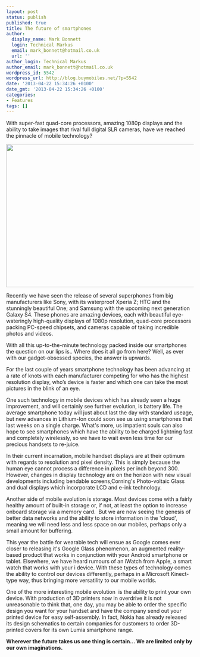```yaml
---
layout: post
status: publish
published: true
title: The future of smartphones
author:
  display_name: Mark Bonnett
  login: Technical Markus
  email: mark_bonnett@hotmail.co.uk
  url: ''
author_login: Technical Markus
author_email: mark_bonnett@hotmail.co.uk
wordpress_id: 5542
wordpress_url: http://blog.buymobiles.net/?p=5542
date: '2013-04-22 15:34:26 +0100'
date_gmt: '2013-04-22 15:34:26 +0100'
categories:
- Features
tags: []
---
```

<p><span class="postStandFirst">With super-fast quad-core processors, amazing 1080p displays and the ability to take images that rival full digital SLR cameras, have we reached the pinnacle of mobile technology?</span></p>
<p><img class="aligncenter" alt="" src="http://www.htc.com/managed-assets/shared/desktop/smartphones/htc-one/overview/HTC-ProductDetail-Overview-Container4-03-bg.png" width="536" height="384" /></p>
<p>Recently we have seen the release of several superphones from big manufacturers like Sony, with its waterproof Xperia Z; HTC and the stunningly beautiful One; and Samsung with the upcoming next generation Galaxy S4. These phones are amazing devices, each with beautiful eye-wateringly high-quality displays of 1080p resolution, quad-core processors packing PC-speed chipsets, and cameras capable of taking incredible photos and videos.</p>
<p>With all this up-to-the-minute technology packed inside our smartphones the question on our lips is.. Where does it all go from here? Well, as ever with our gadget-obsessed species, the answer is upwards.</p>
<p>For the last couple of years smartphone technology has been advancing at a rate of knots with each manufacturer competing for who has the highest resolution display, who&rsquo;s device is faster and which one can take the most pictures in the blink of an eye.</p>
<p>One such technology in mobile devices which has already seen a huge improvement, and will certainly see further evolution, is battery life. The average smartphone today will just about last the day with standard useage, but new advances in Lithium-Ion could soon see us using smartphones that last weeks on a single charge. What's more, us impatient souls can also hope to see smartphones which have the ability to be charged lightning fast and completely wirelessly, so we have to wait even less time for our precious handsets to re-juice.</p>
<p>In their current incarnation, mobile handset displays are at their optimum with regards to resolution and pixel density. This is simply because the human eye cannot process a difference in pixels per inch beyond 300. However, changes in display technology are on the horizon with new visual developments including bendable screens,Corning's Photo-voltaic Glass and dual displays which incorporate LCD and e-ink technology.</p>
<p>Another side of mobile evolution is storage. Most devices come with a fairly healthy amount of built-in storage or, if not, at least the option to increase onboard storage via a memory card.&nbsp; But we are now seeing the genesis of better data networks and the ability to store information in the 'cloud', meaning we will need less and less space on our mobiles, perhaps only a small amount for buffering.</p>
<p>This year the battle for wearable tech will ensue as Google comes ever closer to releasing it's Google Glass phenomenon, an augmented reality-based product that works in conjunction with your Android smartphone or tablet. Elsewhere, we have heard rumours of an iWatch from Apple, a smart watch that works with your i device. With these types of technology comes the ability to control our devices differently, perhaps in a Microsoft Kinect-type way, thus bringing more versatility to our mobile worlds.</p>
<p>One of the more interesting mobile evolution&nbsp; is the ability to print your own device. With production of 3D printers now in overdrive it is not unreasonable to think that, one day, you may be able to order the specific design you want for your handset and have the company send out your printed device for easy self-assembly. In fact, Nokia has already released its design schematics to certain companies for customers to order 3D-printed covers for its own Lumia smartphone range.</p>
<p><strong>Wherever the future takes us one thing is certain... We are limited only by our own imaginations.</strong></p>
